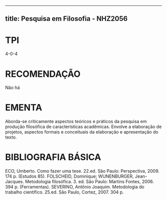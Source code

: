 
---
title: Pesquisa em Filosofia - NHZ2056 
---

# TPI

4-0-4

# RECOMENDAÇÃO

Não há

# EMENTA

Aborda-se criticamente aspectos teóricos e práticos da pesquisa em produção filosófica de características acadêmicas. Envolve a elaboração de projetos, aspectos formais e conceituais da elaboração e apresentação do texto.

# BIBLIOGRAFIA BÁSICA

ECO, Umberto. Como fazer uma tese. 22.ed. São Paulo: Perspectiva, 2009. 174 p. (Estudos 85).
FOLSCHEID, Dominique; WUNENBURGER, Jean-Jacques. Metodologia filosófica. 3. ed. São Paulo: Martins Fontes, 2006. 394 p. (Ferramentas).
SEVERINO, Antônio Joaquim. Metodologia do trabalho científico. 25.ed. São Paulo, Cortez, 2007. 304 p.
        